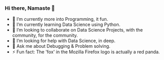 ### Hi there, Namaste 👋
- 🔭 I’m currently more into Programming, it fun.
- 🌱 I’m currently learning Data Science using Python.
- 👯 I’m looking to collaborate on Data Science Projects, with the community, for the community.
- 🤔 I’m looking for help with Data Science, in deep. 
- 💬 Ask me about Debugging & Problem solving.
- ⚡ Fun fact: The 'fox' in the Mozilla Firefox logo is actually a red panda.
<!--
**ShikharSamant/ShikharSamant** is a ✨ _special_ ✨ repository because its `README.md` (this file) appears on your GitHub profile.

Here are some ideas to get you started:

- 🔭 I’m currently working on ...
- 🌱 I’m currently learning ...
- 👯 I’m looking to collaborate on ...
- 🤔 I’m looking for help with ...
- 💬 Ask me about ...
- 📫 How to reach me: ...
- 😄 Pronouns: ...
- ⚡ Fun fact: ...
-->
